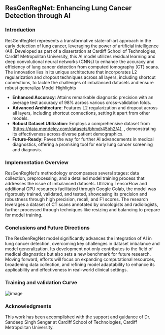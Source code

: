 ## ResGenRegNet: Enhancing Lung Cancer Detection through AI

### Introduction
ResGenRegNet represents a transformative state-of-art approach in the early detection of lung cancer, leveraging the power of artificial intelligence (AI). Developed as part of a dissertation at Cardiff School of Technologies, Cardiff Metropolitan University, this AI model utilizes residual learning and deep convolutional neural networks (CNNs) to enhance the accuracy and efficiency of lung cancer detection from computed tomography (CT) scans. The innovation lies in its unique architecture that incorporates L2 regularization and dropout techniques across all layers, including shortcut connections, to tackle the challenges of imbalanced datasets and ensure robust generaliza Model Highlights
- **Enhanced Accuracy**: Attains remarkable diagnostic precision with an average test accuracy of 98% across various cross-validation folds.
- **Advanced Architecture**: Features L2 regularization and dropout across all layers, including shortcut connections, setting it apart from other models.
- **Robust Dataset Utilization**: Employs a comprehensive dataset from [https://data.mendeley.com/datasets/bhmdr45bh2/4], , demonstrating its effectiveness across diverse patient demographics.
- **Future-Ready**: Paves the way for further AI advancements in medical diagnostics, offering a promising tool for early lung cancer screening and diagnosis.

### Implementation Overview
ResGenRegNet's methodology encompasses several stages: data collection, preprocessing, and a detailed model training process that addresses the issue of imbalanced datasets. Utilizing TensorFlow and additional GPU resources facilitated through Google Colab, the model was rigorously trained, validated, and tested, showcasing its precision and robustness through high precision, recall, and F1 scores. The research leverages a dataset of CT scans annotated by oncologists and radiologists, further processed through techniques like resizing and balancing to prepare for model training.

### Conclusions and Future Directions
The ResGenRegNet model significantly advances the integration of AI in lung cancer detection, overcoming key challenges in dataset imbalance and model generalization. Its development not only contributes to the field of medical diagnostics but also sets a new benchmark for future research. Moving forward, efforts will focus on expanding computational resources, broadening data collection, and refining model adaptability to enhance its applicability and effectiveness in real-world clinical settings.

### Training and validation Curve
![image](https://github.com/user-attachments/assets/ce59657c-18a3-4edc-ada8-52cc6c3f4fe6)

### Acknowledgments
This work has been accomplished with the support and guidance of Dr. Sandeep Singh Sengar at Cardiff School of Technologies, Cardiff Metropolitan University.
